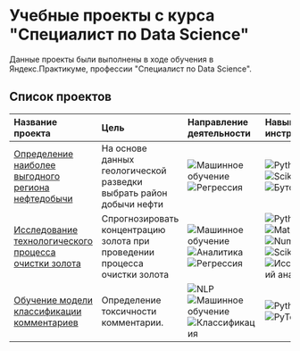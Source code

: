 # Учебные проекты с курса "Специалист по Data Science"

Данные проекты были выполнены в ходе обучения в Яндекс.Практикуме, профессии "Специалист по Data Science".

## Список проектов

| Название проекта | Цель | Направление деятельности | Навыки и инструменты | 
| :---------------------- | :---------------------- | :---------------------- | :---------------------- |
| [Определение наиболее выгодного региона нефтедобычи](choosing_the_location_for_the_borehole) | На основе данных геологической разведки выбрать район добычи нефти | <img src="https://img.shields.io/badge/%D0%9C%D0%B0%D1%88%D0%B8%D0%BD%D0%BD%D0%BE%D0%B5%20%D0%BE%D0%B1%D1%83%D1%87%D0%B5%D0%BD%D0%B8%D0%B5-rgb(110, 54, 48)?style=for-the-badge" alt="Машинное обучение" /> <img src="https://img.shields.io/badge/%D0%A0%D0%B5%D0%B3%D1%80%D0%B5%D1%81%D1%81%D0%B8%D1%8F-rgb(90, 90, 90)?style=for-the-badge" alt="Регрессия" /> | <img src="https://img.shields.io/badge/Python-rgb(96, 59, 44)?style=for-the-badge&logo=Python" alt="Python" /> <img src="https://img.shields.io/badge/Pandas-rgb(137, 99, 42)?style=for-the-badge&logo=Pandas" alt="Pandas" /> <img src="https://img.shields.io/badge/Scikit--learn-rgb(137, 99, 42)?style=for-the-badge&logo=Scikit-learn" alt="Scikit-learn" /> <img src="https://img.shields.io/badge/%D0%91%D1%83%D1%82%D1%81%D1%82%D1%80%D0%B5%D0%BF-rgb(110, 54, 48)?style=for-the-badge" alt="Бутстреп" /> |
| [Исследование технологического процесса очистки золота](recovery_of_gold_from_ore) | Спрогнозировать концентрацию золота при проведении процесса очистки золота | <img src="https://img.shields.io/badge/%D0%9C%D0%B0%D1%88%D0%B8%D0%BD%D0%BD%D0%BE%D0%B5%20%D0%BE%D0%B1%D1%83%D1%87%D0%B5%D0%BD%D0%B8%D0%B5-rgb(110, 54, 48)?style=for-the-badge" alt="Машинное обучение" /> <img src="https://img.shields.io/badge/%D0%90%D0%BD%D0%B0%D0%BB%D0%B8%D1%82%D0%B8%D0%BA%D0%B0-rgb(40, 69, 108)?style=for-the-badge" alt="Аналитика" /> <img src="https://img.shields.io/badge/%D0%A0%D0%B5%D0%B3%D1%80%D0%B5%D1%81%D1%81%D0%B8%D1%8F-rgb(90, 90, 90)?style=for-the-badge" alt="Регрессия" /> | <img src="https://img.shields.io/badge/Python-rgb(96, 59, 44)?style=for-the-badge&logo=Python" alt="Python" /> <img src="https://img.shields.io/badge/Pandas-rgb(137, 99, 42)?style=for-the-badge&logo=Pandas" alt="Pandas" /> <img src="https://img.shields.io/badge/Matplotlib-rgb(105, 49, 76)?style=for-the-badge&logo=Matplotlib" alt="Matplotlib" /> <img src="https://img.shields.io/badge/NumPy-rgb(133, 76, 29)?style=for-the-badge&logo=NumPy" alt="NumPy" /> <img src="https://img.shields.io/badge/Scikit--learn-rgb(137, 99, 42)?style=for-the-badge&logo=Scikit-learn" alt="Scikit-learn" /> <img src="https://img.shields.io/badge/%D0%98%D1%81%D1%81%D0%BB%D0%B5%D0%B4%D0%BE%D0%B2%D0%B0%D1%82%D0%B5%D0%BB%D1%8C%D1%81%D0%BA%D0%B8%D0%B9%20%D0%B0%D0%BD%D0%B0%D0%BB%D0%B8%D0%B7%20%D0%B4%D0%B0%D0%BD%D0%BD%D1%8B%D1%85-rgb(73, 47, 100)?style=for-the-badge" alt="Исследовательский анализ данных" /> |
| [Обучение модели классификации комментариев](toxic_comments_classification) | Определение токсичности комментарии. | <img src="https://img.shields.io/badge/NLP-rgb(133, 76, 29)?style=for-the-badge" alt="NLP" /> <img src="https://img.shields.io/badge/%D0%9C%D0%B0%D1%88%D0%B8%D0%BD%D0%BD%D0%BE%D0%B5%20%D0%BE%D0%B1%D1%83%D1%87%D0%B5%D0%BD%D0%B8%D0%B5-rgb(110, 54, 48)?style=for-the-badge" alt="Машинное обучение" /> <img src="https://img.shields.io/badge/%D0%9A%D0%BB%D0%B0%D1%81%D1%81%D0%B8%D1%84%D0%B8%D0%BA%D0%B0%D1%86%D0%B8%D1%8F-rgb(90, 90, 90)?style=for-the-badge" alt="Классификация" /> | <img src="https://img.shields.io/badge/Python-rgb(96, 59, 44)?style=for-the-badge&logo=Python" alt="Python" /> <img src="https://img.shields.io/badge/Pandas-rgb(137, 99, 42)?style=for-the-badge&logo=Pandas" alt="Pandas" /> <img src="https://img.shields.io/badge/PyTorch-rgb(137, 99, 42)?style=for-the-badge&logo=PyTorch" alt="PyTorch" /> <img src="https://img.shields.io/badge/BERT-rgb(90, 90, 90)?style=for-the-badge&logo=BERT" alt="BERT" /> |